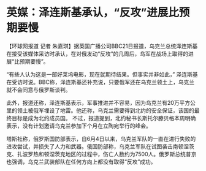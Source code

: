 

# 英媒：泽连斯基承认，“反攻”进展比预期要慢

【环球网报道 记者
朱嘉琪】据英国广播公司BBC21日报道，乌克兰总统泽连斯基在接受该媒体采访时承认，在对俄发动“反攻”的几周后，乌军在战场上取得的进展“比预期要慢”。

“有些人认为这是一部好莱坞电影，现在就期待结果。但事实并非如此，”
泽连斯基在受访时说。BBC称，泽连斯基还补充说，只要俄军还在乌克兰领土上，乌克兰就不会同意与俄罗斯谈判。

此外，报道还称，泽连斯基表示，军事推进并不容易，因为乌克兰有20万平方公里的领土被俄军埋设了地雷。他还称，乌克兰需要得到北约的安全保证，该国的最终目标是成为北约成员国。
不过，报道提到，北约秘书长斯托尔滕贝格本周明确表示，没有计划邀请乌克兰参加下个月在立陶宛举行的峰会。

塔斯社称，俄罗斯国防部表示，自6月4日以来，乌克兰军队的一直在进行失败的进攻尝试，并损失了人力和武器。俄国防部称，乌克兰军队在试图袭击南顿涅茨克、扎波罗热和顿涅茨克地区的过程中，伤亡人数约为7500人。俄罗斯总统普京也强调，乌克兰武装部队在任何方向上都没有取得“反攻”成功。


